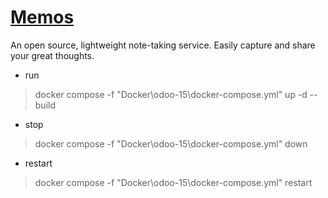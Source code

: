 # [Memos](https://github.com/usememos/memos)

An open source, lightweight note-taking service. Easily capture and share your great thoughts.


- run
> docker compose -f "Docker\odoo-15\docker-compose.yml" up -d --build 

- stop
> docker compose -f "Docker\odoo-15\docker-compose.yml" down 

- restart
> docker compose -f "Docker\odoo-15\docker-compose.yml" restart 